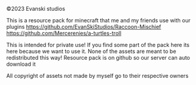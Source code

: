 ©2023 Evanski studios

This is a resource pack for minecraft that me and my friends use with our plugins
https://github.com/EvanSkiStudios/Raccoon-Mischief
https://github.com/Mercerenies/a-turtles-troll

This is intended for private use! If you find some part of the pack here its here because we want to use it.
None of the assets are meant to be redistributed this way!
Resource pack is on github so our server can auto download it

All copyright of assets not made by myself go to their respective owners